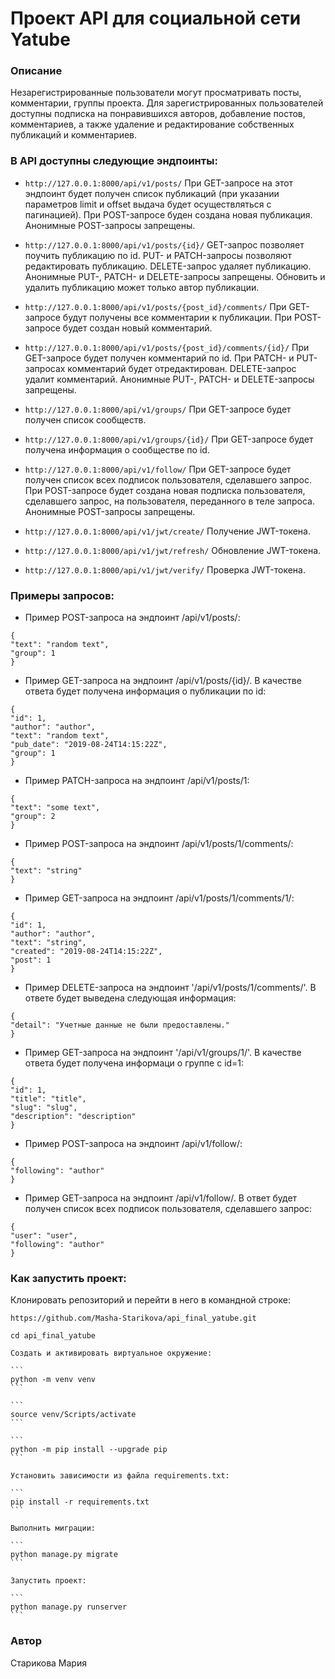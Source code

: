 # Проект API для социальной сети Yatube

### Описание
Незарегистрированные пользователи могут просматривать посты, комментарии, группы проекта. Для зарегистрированных пользователей доступны подписка на понравившихся авторов, добавление постов, комментариев, а также удаление и редактирование собственных публикаций и комментариев.

### В API доступны следующие эндпоинты:
* ```http://127.0.0.1:8000/api/v1/posts/``` При GET-запросе на этот эндпоинт будет получен список публикаций (при указании параметров limit и offset выдача будет осуществляться с пагинацией).
При POST-запросе буден создана новая публикация. Анонимные POST-запросы запрещены.

* ```http://127.0.0.1:8000/api/v1/posts/{id}/``` GET-запрос позволяет поучить публикацию по id.
PUT- и PATCH-запросы позволяют редактировать публикацию.
DELETE-запрос удаляет публикацию. Анонимные PUT-, PATCH- и DELETE-запросы запрещены. Обновить и удалить публикацию может только автор публикации.

* ```http://127.0.0.1:8000/api/v1/posts/{post_id}/comments/``` При GET-запросе будут получены все комментарии к публикации.
При POST-запросе будет создан новый комментарий.

* ```http://127.0.0.1:8000/api/v1/posts/{post_id}/comments/{id}/``` При GET-запросе будет получен комментарий по id. 
При PATCH- и PUT-запросах комментарий будет отредактирован.
DELETE-запрос удалит комментарий. Анонимные PUT-, PATCH- и DELETE-запросы запрещены.

* ```http://127.0.0.1:8000/api/v1/groups/``` При GET-запросе будет получен список сообществ.

* ```http://127.0.0.1:8000/api/v1/groups/{id}/``` При GET-запросе будет получена информация о сообществе по id.

* ```http://127.0.0.1:8000/api/v1/follow/``` При GET-запросе будет получен список всех подписок пользователя, сделавшего запрос.
При POST-запросе будет создана новая подписка пользователя, сделавшего запрос, на пользователя, переданного в теле запроса. Анонимные POST-запросы запрещены.

* ```http://127.0.0.1:8000/api/v1/jwt/create/``` Получение JWT-токена.

* ```http://127.0.0.1:8000/api/v1/jwt/refresh/``` Обновление JWT-токена.

* ```http://127.0.0.1:8000/api/v1/jwt/verify/``` Проверка JWT-токена.

### Примеры запросов:
* Пример POST-запроса на эндпоинт /api/v1/posts/:
```
{
"text": "random text",
"group": 1
}
```
* Пример GET-запроса на эндпоинт /api/v1/posts/{id}/. В качестве ответа будет получена информация о публикации по id:
```
{
"id": 1,
"author": "author",
"text": "random text",
"pub_date": "2019-08-24T14:15:22Z",
"group": 1
}
```
* Пример PATCH-запроса на эндпоинт /api/v1/posts/1:
```
{
"text": "some text",
"group": 2
}
```
* Пример POST-запроса на эндпоинт /api/v1/posts/1/comments/:
```
{
"text": "string"
}
```
* Пример GET-запроса на эндпоинт /api/v1/posts/1/comments/1/:
```
{
"id": 1,
"author": "author",
"text": "string",
"created": "2019-08-24T14:15:22Z",
"post": 1
}
```
* Пример DELETE-запроса на эндпоинт '/api/v1/posts/1/comments/'. В ответе будет выведена следующая информация:
```
{
"detail": "Учетные данные не были предоставлены."
}
```
* Пример GET-запроса на эндпоинт '/api/v1/groups/1/'. В качестве ответа будет получена информаци о группе с id=1:
```
{
"id": 1,
"title": "title",
"slug": "slug",
"description": "description"
}
```
* Пример POST-запроса на эндпоинт /api/v1/follow/:
```
{
"following": "author"
}
```
* Пример GET-запроса на эндпоинт /api/v1/follow/. В ответ будет получен список всех подписок пользователя, сделавшего запрос:
```
{
"user": "user",
"following": "author"
}
```
### Как запустить проект:

Клонировать репозиторий и перейти в него в командной строке:

```
https://github.com/Masha-Starikova/api_final_yatube.git
```

```
cd api_final_yatube
```

    Cоздать и активировать виртуальное окружение:

    ```
    python -m venv venv
    ```

    ```
    source venv/Scripts/activate
    ```

    ```
    python -m pip install --upgrade pip
    ```

    Установить зависимости из файла requirements.txt:

    ```
    pip install -r requirements.txt
    ```

    Выполнить миграции:

    ```
    python manage.py migrate
    ```

    Запустить проект:

    ```
    python manage.py runserver
    ```

### Автор
Старикова Мария

